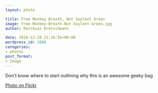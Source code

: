 ```yaml
---
layout: photo

title: Free Monkey Breath, Not Soylent Green
image: Free-Monkey-Breath-Not-Soylent-Green.jpg
author: Matthias Kretschmann

date: 2010-12-29 21:16:55+00:00
wordpress_id: 1886
categories:
- photos
post_format:
- Image
---
```


Don't know where to start outlining why this is an awesome geeky bag

[Photo on Flickr](http://www.flickr.com/photos/krema/5342064578)
